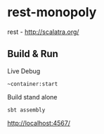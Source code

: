 # rest-monopoly #

rest - http://scalatra.org/

## Build & Run ##

Live Debug

    ~container:start

Build stand alone

    sbt assembly



[http://localhost:4567/](http://localhost:4567/)
